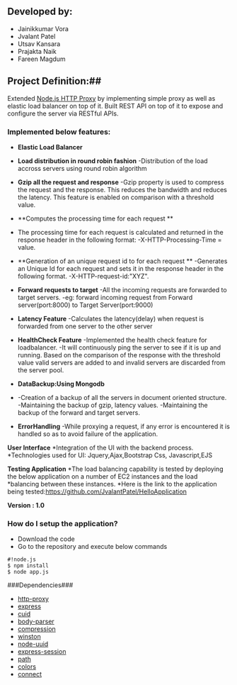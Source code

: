 
## Developed by: ##
* Jainikkumar Vora
* Jvalant Patel
* Utsav Kansara
* Prajakta Naik
* Fareen Magdum

## Project Definition:##
Extended [Node.js HTTP Proxy](https://github.com/nodejitsu/node-http-proxy) by implementing simple proxy as well as elastic load balancer on top of it. Built REST API on top of it to expose and configure the server via RESTful APIs.

### Implemented below features: ###

* **Elastic Load Balancer**
* **Load distribution in round robin fashion**
-Distribution of the load accross servers using round robin algorithm

* **Gzip all the request and response**
-Gzip property is used to compress the request and the response. This reduces the bandwidth and reduces the latency. This feature is enabled on comparison with a threshold value.

* **Computes the processing time for each request **
- The processing time for each request is calculated and returned in the response header in the following format:
-X-HTTP-Processing-Time = value.

* **Generation of an unique request id to for each request **
 -Generates an Unique Id for each request and sets it in the response header in the following format.
 -X-HTTP-request-id:"XYZ".

* **Forward requests to target**
 -All the incoming requests are forwarded to target servers.
 -eg: forward incoming request from Forward  server(port:8000) to Target Server(port:9000)

* **Latency Feature**
-Calculates the latency(delay) when request is forwarded from one server to the other server

* **HealthCheck Feature**
 -Implemented the health check feature for loadbalancer.
 -It will continuously ping the server to see if it is up and running. Based on the comparison of the response with the threshold value valid servers are added to and invalid servers are discarded from the server pool.

* **DataBackup:Using Mongodb**
* -Creation of a backup of all the servers in document oriented structure.
 -Maintaining the backup of gzip, latency values.
 -Maintaining the backup of the forward and target servers.

* **ErrorHandling**
 -While proxying a request, if any error is encountered it is handled so as to avoid failure of the application.

**User Interface**
*Integration of the UI with the backend process.
*Technologies used for UI: Jquery,Ajax,Bootstrap Css, Javascript,EJS

**Testing Application**
*The load balancing capability is tested by deploying the below application on a number of EC2 instances and the load *balancing between these instances.
*Here is the link to the application being tested:https://github.com/JvalantPatel/HelloApplication

	
**Version : 1.0**

### How do I setup the application? ###

* Download the code
* Go to the repository and execute below commands
```
#!node.js
$ npm install
$ node app.js
```
###Dependencies###
* [http-proxy](https://github.com/nodejitsu/node-http-proxy)
* [express](http://expressjs.com/)
* [cuid](https://github.com/ericelliott/cuid)
* [body-parser](https://github.com/expressjs/body-parser)
* [compression](https://github.com/expressjs/compression)
* [winston](https://github.com/triplem/winston-config)
* [node-uuid](https://github.com/broofa/node-uuid)
* [express-session](https://github.com/expressjs/session)
* [path](https://github.com/path)
* [colors](https://github.com/mrmrs/colors)
* [connect](https://github.com/senchalabs/connect)

